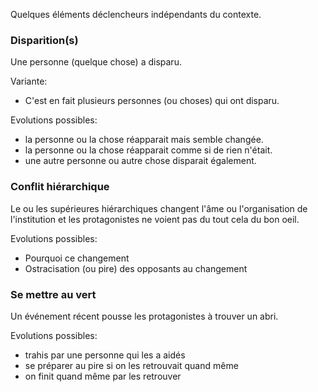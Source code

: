Quelques éléments déclencheurs indépendants du contexte.

### Disparition(s)

Une personne (quelque chose) a disparu.

Variante: 
- C'est en fait plusieurs personnes (ou choses) qui ont disparu. 

Evolutions possibles: 
- la personne ou la chose réapparait mais semble changée.
- la personne ou la chose réapparait comme si de rien n'était. 
- une autre personne ou autre chose disparait également. 

### Conflit hiérarchique

Le ou les supérieures hiérarchiques changent l'âme ou l'organisation de l'institution et les protagonistes ne voient pas du tout cela du bon oeil. 

Evolutions possibles: 
- Pourquoi ce changement 
- Ostracisation (ou pire) des opposants au changement

### Se mettre au vert 

Un événement récent pousse les protagonistes à trouver un abri. 

Evolutions possibles: 
- trahis par une personne qui les a aidés
- se préparer au pire si on les retrouvait quand même
- on finit quand même par les retrouver  